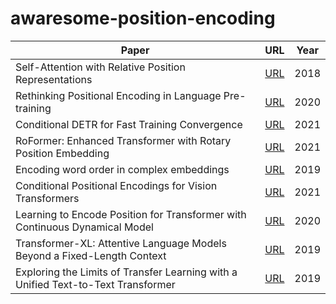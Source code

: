 # awaresome-position-encoding
|Paper|URL|Year|
|----|----|----|
|Self-Attention with Relative Position Representations|[URL](https://arxiv.org/abs/1803.02155)|2018|
|Rethinking Positional Encoding in Language Pre-training|[URL](https://arxiv.org/abs/2006.15595)|2020|
|Conditional DETR for Fast Training Convergence|[URL](https://arxiv.org/abs/2108.06152)|2021|
|RoFormer: Enhanced Transformer with Rotary Position Embedding|[URL](https://arxiv.org/abs/2104.09864)|2021|
|Encoding word order in complex embeddings|[URL](https://arxiv.org/abs/1912.12333)|2019|
|Conditional Positional Encodings for Vision Transformers|[URL](https://arxiv.org/abs/2102.10882)|2021|
|Learning to Encode Position for Transformer with Continuous Dynamical Model|[URL](https://arxiv.org/abs/2003.09229)|2020|
|Transformer-XL: Attentive Language Models Beyond a Fixed-Length Context|[URL](https://arxiv.org/abs/1901.02860)|2019|
|Exploring the Limits of Transfer Learning with a Unified Text-to-Text Transformer|[URL](https://arxiv.org/abs/1910.10683)|2019|
